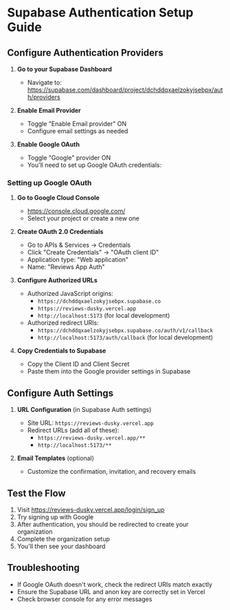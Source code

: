 # Supabase Authentication Setup Guide

## Configure Authentication Providers

1. **Go to your Supabase Dashboard**

   - Navigate to: https://supabase.com/dashboard/project/dchddqxaelzokyjsebpx/auth/providers

2. **Enable Email Provider**

   - Toggle "Enable Email provider" ON
   - Configure email settings as needed

3. **Enable Google OAuth**
   - Toggle "Google" provider ON
   - You'll need to set up Google OAuth credentials:

### Setting up Google OAuth

1. **Go to Google Cloud Console**

   - https://console.cloud.google.com/
   - Select your project or create a new one

2. **Create OAuth 2.0 Credentials**

   - Go to APIs & Services → Credentials
   - Click "Create Credentials" → "OAuth client ID"
   - Application type: "Web application"
   - Name: "Reviews App Auth"

3. **Configure Authorized URLs**

   - Authorized JavaScript origins:
     - `https://dchddqxaelzokyjsebpx.supabase.co`
     - `https://reviews-dusky.vercel.app`
     - `http://localhost:5173` (for local development)
   - Authorized redirect URIs:
     - `https://dchddqxaelzokyjsebpx.supabase.co/auth/v1/callback`
     - `http://localhost:5173/auth/callback` (for local development)

4. **Copy Credentials to Supabase**
   - Copy the Client ID and Client Secret
   - Paste them into the Google provider settings in Supabase

## Configure Auth Settings

1. **URL Configuration** (in Supabase Auth settings)

   - Site URL: `https://reviews-dusky.vercel.app`
   - Redirect URLs (add all of these):
     - `https://reviews-dusky.vercel.app/**`
     - `http://localhost:5173/**`

2. **Email Templates** (optional)
   - Customize the confirmation, invitation, and recovery emails

## Test the Flow

1. Visit https://reviews-dusky.vercel.app/login/sign_up
2. Try signing up with Google
3. After authentication, you should be redirected to create your organization
4. Complete the organization setup
5. You'll then see your dashboard

## Troubleshooting

- If Google OAuth doesn't work, check the redirect URIs match exactly
- Ensure the Supabase URL and anon key are correctly set in Vercel
- Check browser console for any error messages

